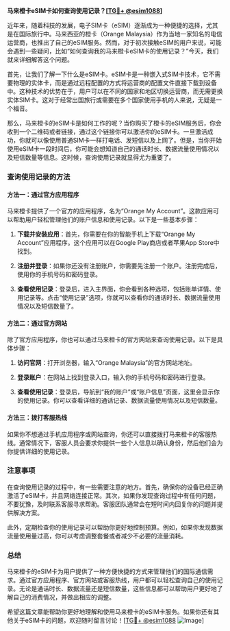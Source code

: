 **马来橙卡eSIM卡如何查询使用记录？[[TG💪+ @esim1088](https://t.me/s/esim1088)]**

近年来，随着科技的发展，电子SIM卡（eSIM）逐渐成为一种便捷的选择，尤其是在国际旅行中。马来西亚的橙卡（Orange Malaysia）作为当地一家知名的电信运营商，也推出了自己的eSIM服务。然而，对于初次接触eSIM的用户来说，可能会遇到一些疑问，比如“如何查询我的马来橙卡eSIM卡的使用记录？”今天，我们就来详细解答这个问题。

首先，让我们了解一下什么是eSIM卡。eSIM卡是一种嵌入式SIM卡技术，它不需要物理的实体卡，而是通过远程配置的方式将运营商的配置文件直接下载到设备中。这种技术的优势在于，用户可以在不同的国家和地区切换运营商，而无需更换实体SIM卡。这对于经常出国旅行或需要在多个国家使用手机的人来说，无疑是一个福音。

那么，马来橙卡的eSIM卡是如何工作的呢？当你购买了橙卡的eSIM服务后，你会收到一个二维码或者链接，通过这个链接你可以激活你的eSIM卡。一旦激活成功，你就可以像使用普通SIM卡一样打电话、发短信以及上网了。但是，当你开始使用eSIM卡一段时间后，你可能会想知道自己的通话时长、数据流量使用情况以及短信数量等信息。这时候，查询使用记录就显得尤为重要了。

### 查询使用记录的方法

#### 方法一：通过官方应用程序
马来橙卡提供了一个官方的应用程序，名为“Orange My Account”。这款应用可以帮助用户轻松管理他们的账户信息和使用记录。以下是一些基本步骤：

1. **下载并安装应用**：首先，你需要在你的智能手机上下载“Orange My Account”应用程序。这个应用可以在Google Play商店或者苹果App Store中找到。
   
2. **注册并登录**：如果你还没有注册账户，你需要先注册一个账户。注册完成后，使用你的手机号码和密码登录。

3. **查看使用记录**：登录后，进入主界面，你会看到各种选项，包括账单详情、使用记录等。点击“使用记录”选项，你就可以查看你的通话时长、数据流量使用情况以及短信数量了。

#### 方法二：通过官方网站
除了官方应用程序，你也可以通过马来橙卡的官方网站来查询使用记录。以下是具体步骤：

1. **访问官网**：打开浏览器，输入“Orange Malaysia”的官方网站地址。

2. **登录账户**：在网站上找到登录入口，输入你的手机号码和密码进行登录。

3. **查看使用记录**：登录后，导航到“我的账户”或“账户信息”页面，这里会显示你的使用记录。你可以查看详细的通话记录、数据流量使用情况以及短信数量。

#### 方法三：拨打客服热线
如果你不想通过手机应用程序或网站查询，你还可以直接拨打马来橙卡的客服热线。通常情况下，客服人员会要求你提供一些个人信息以确认身份，然后他们会为你提供详细的使用记录。

### 注意事项

在查询使用记录的过程中，有一些需要注意的地方。首先，确保你的设备已经正确激活了eSIM卡，并且网络连接正常。其次，如果你发现查询过程中有任何问题，不要犹豫，及时联系客服寻求帮助。客服团队通常会在短时间内回复你的问题并提供解决方案。

此外，定期检查你的使用记录可以帮助你更好地控制预算。例如，如果你发现数据流量使用量过高，你可以考虑调整套餐或者减少不必要的流量消耗。

### 总结

马来橙卡的eSIM卡为用户提供了一种方便快捷的方式来管理他们的国际通信需求。通过官方应用程序、官方网站或客服热线，用户都可以轻松查询自己的使用记录。无论是通话时长、数据流量还是短信数量，这些信息都可以帮助用户更好地了解自己的消费情况，并做出相应的调整。

希望这篇文章能帮助你更好地理解和使用马来橙卡的eSIM卡服务。如果你还有其他关于eSIM卡的问题，欢迎随时留言讨论！[[TG💪+ @esim1088](https://t.me/s/esim1088) ![Image](https://i.postimg.cc/4NQfJmqS/Snipaste-2025-05-13-00-14-12.png)]